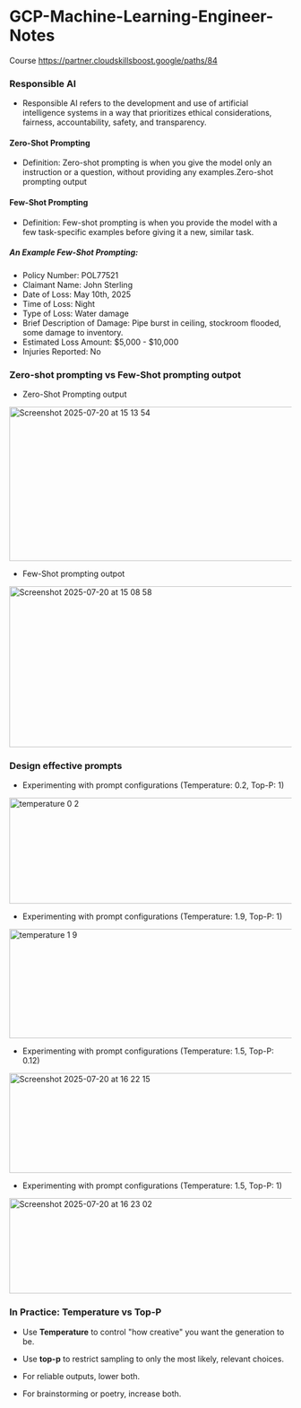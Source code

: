 # GCP-Machine-Learning-Engineer-Notes

Course https://partner.cloudskillsboost.google/paths/84

### Responsible AI 
- Responsible AI refers to the development and use of artificial intelligence systems in a way that prioritizes ethical considerations, fairness, accountability, safety, and transparency.

#### Zero-Shot Prompting
- Definition: Zero-shot prompting is when you give the model only an instruction or a question, without providing any examples.Zero-shot prompting output

#### Few-Shot Prompting
- Definition: Few-shot prompting is when you provide the model with a few task-specific examples before giving it a new, similar task.

##### An Example Few-Shot Prompting:
- Policy Number: POL77521
- Claimant Name: John Sterling
- Date of Loss: May 10th, 2025
- Time of Loss: Night
- Type of Loss: Water damage
- Brief Description of Damage: Pipe burst in ceiling, stockroom flooded, some damage to inventory.
- Estimated Loss Amount: $5,000 - $10,000
- Injuries Reported: No


### Zero-shot prompting vs Few-Shot prompting outpot
- Zero-Shot Prompting output
<img width="708" height="275" alt="Screenshot 2025-07-20 at 15 13 54" src="https://github.com/user-attachments/assets/e353dc28-6f39-42ce-b990-4f35ffac3cbe" />

- Few-Shot prompting outpot
<img width="700" height="287" alt="Screenshot 2025-07-20 at 15 08 58" src="https://github.com/user-attachments/assets/fedd03bb-82b2-4b5f-adfe-bc15143836e4" />


### Design effective prompts

- Experimenting with prompt configurations (Temperature: 0.2, Top-P: 1)
<img width="654" height="189" alt="temperature 0 2" src="https://github.com/user-attachments/assets/c2b6f521-1639-424c-b19e-6423659bd7d0" />

- Experimenting with prompt configurations (Temperature: 1.9, Top-P: 1)
<img width="655" height="195" alt="temperature 1 9" src="https://github.com/user-attachments/assets/486c2d08-77a7-4ac5-8289-7417b0682dc5" />

- Experimenting with prompt configurations (Temperature: 1.5, Top-P: 0.12)
<img width="799" height="178" alt="Screenshot 2025-07-20 at 16 22 15" src="https://github.com/user-attachments/assets/81f32f6e-2285-443a-ab92-44b26767dbd4" />

- Experimenting with prompt configurations (Temperature: 1.5, Top-P: 1)
<img width="792" height="170" alt="Screenshot 2025-07-20 at 16 23 02" src="https://github.com/user-attachments/assets/acb1ec8d-ca32-4585-8af4-2990ec62e44c" />


### In Practice: Temperature vs Top-P
- Use **Temperature** to control "how creative" you want the generation to be.

- Use **top-p** to restrict sampling to only the most likely, relevant choices.

- For reliable outputs, lower both.

- For brainstorming or poetry, increase both.



